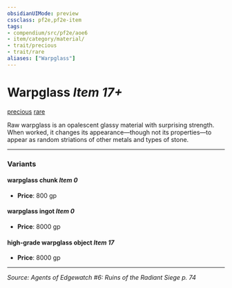```yaml
---
obsidianUIMode: preview
cssclass: pf2e,pf2e-item
tags:
- compendium/src/pf2e/aoe6
- item/category/material/
- trait/precious
- trait/rare
aliases: ["Warpglass"]
---
```

# Warpglass *Item 17+*  
[precious](precious.md "Precious Item Trait")  [rare](rare.md "Rare Rarity Trait")  


Raw warpglass is an opalescent glassy material with surprising strength. When worked, it changes its appearance—though not its properties—to appear as random striations of other metals and types of stone.

---

### Variants

#### warpglass chunk *Item 0*

- **Price**: 800 gp

#### warpglass ingot *Item 0*

- **Price**: 8000 gp

#### high-grade warpglass object *Item 17*

- **Price**: 8000 gp

---
*Source: Agents of Edgewatch #6: Ruins of the Radiant Siege p. 74*